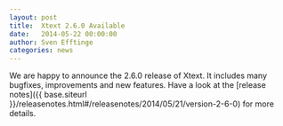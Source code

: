 ```yaml
---
layout: post
title:  Xtext 2.6.0 Available
date:   2014-05-22 00:00:00
author: Sven Efftinge
categories: news
---
```


We are happy to announce the 2.6.0 release of Xtext. It includes many bugfixes, improvements and new features. Have a look at the [release notes]({{ base.siteurl }}/releasenotes.html#/releasenotes/2014/05/21/version-2-6-0) for more details.